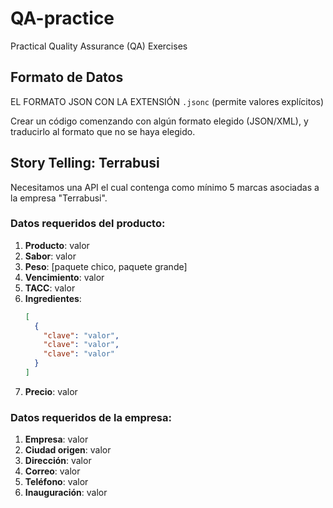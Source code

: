 # QA-practice

Practical Quality Assurance (QA) Exercises

## Formato de Datos

EL FORMATO JSON CON LA EXTENSIÓN `.jsonc` (permite valores explícitos)

Crear un código comenzando con algún formato elegido (JSON/XML), y traducirlo al formato que no se haya elegido.

## Story Telling: Terrabusi

Necesitamos una API el cual contenga como mínimo 5 marcas asociadas a la empresa "Terrabusi".

### Datos requeridos del producto:

1. **Producto**: valor
2. **Sabor**: valor
3. **Peso**: [paquete chico, paquete grande]
4. **Vencimiento**: valor
5. **TACC**: valor
6. **Ingredientes**: 
   ```json
   [
     {
       "clave": "valor",
       "clave": "valor",
       "clave": "valor"
     }
   ]
   ```
7. **Precio**: valor

### Datos requeridos de la empresa:

1. **Empresa**: valor
2. **Ciudad origen**: valor
3. **Dirección**: valor
4. **Correo**: valor
5. **Teléfono**: valor
6. **Inauguración**: valor